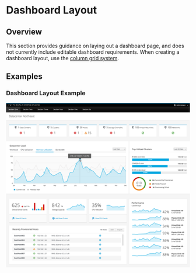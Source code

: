 # Dashboard Layout

## Overview
This section provides guidance on laying out a dashboard page, and does not currently include editable dashboard requirements. When creating a dashboard layout, use the [column grid system](http://getbootstrap.com/css/#grid).

## Examples

### Dashboard Layout Example
![dashboard-layout-example1](img/dashboard-layout-example-1.png)
